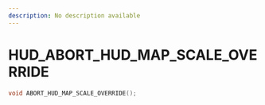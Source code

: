 ```yaml
---
description: No description available 
---
```


# HUD\_ABORT_HUD_MAP_SCALE_OVERRIDE

```cpp
void ABORT_HUD_MAP_SCALE_OVERRIDE();
```